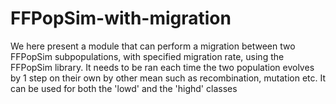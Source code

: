 # FFPopSim-with-migration
We here present a module that can perform a migration between two FFPopSim subpopulations, with specified migration rate, using the FFPopSim library. It needs to be ran each time the two population evolves by 1 step on their own by other mean such as recombination, mutation etc. It can be used for both the 'lowd' and the 'highd' classes
